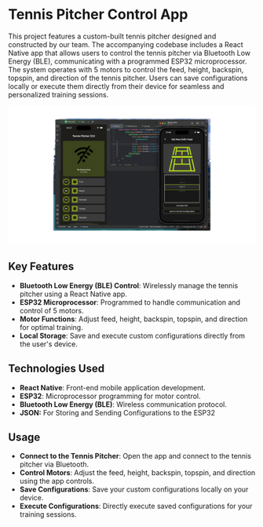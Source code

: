 # Tennis Pitcher Control App

This project features a custom-built tennis pitcher designed and constructed by our team. The accompanying codebase includes a React Native app that allows users to control the tennis pitcher via Bluetooth Low Energy (BLE), communicating with a programmed ESP32 microprocessor. The system operates with 5 motors to control the feed, height, backspin, topspin, and direction of the tennis pitcher. Users can save configurations locally or execute them directly from their device for seamless and personalized training sessions.

![Tennis Pitcher](assets/images/example-app.png)

## Key Features

- **Bluetooth Low Energy (BLE) Control**: Wirelessly manage the tennis pitcher using a React Native app.
- **ESP32 Microprocessor**: Programmed to handle communication and control of 5 motors.
- **Motor Functions**: Adjust feed, height, backspin, topspin, and direction for optimal training.
- **Local Storage**: Save and execute custom configurations directly from the user's device.

## Technologies Used

- **React Native**: Front-end mobile application development.
- **ESP32**: Microprocessor programming for motor control.
- **Bluetooth Low Energy (BLE)**: Wireless communication protocol.
- **JSON:** For Storing and Sending Configurations to the ESP32 

## Usage

- **Connect to the Tennis Pitcher**: Open the app and connect to the tennis pitcher via Bluetooth.
- **Control Motors**: Adjust the feed, height, backspin, topspin, and direction using the app controls.
- **Save Configurations**: Save your custom configurations locally on your device.
- **Execute Configurations**: Directly execute saved configurations for your training sessions.




